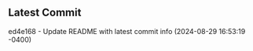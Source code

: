 
## Latest Commit
ed4e168 - Update README with latest commit info (2024-08-29 16:53:19 -0400) <Yunxi-Zhou>
